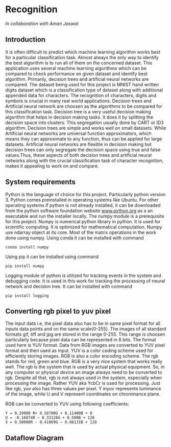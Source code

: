 # Recognition

*In collaboration with Aman Jaswal*

## Introduction

It is often difficult to predict which machine learning algorithm works best for a particular classification task. Almost always the only way to identify the best algorithm is to run all of them on the concerned dataset. This application uses several machine learning algorithms which can be
compared to check performance on given dataset and identify best algorithm. Primarily, decision trees and artificial neural networks are compared.
The dataset being used for this project is MNIST hand written digits dataset which is a classification type of dataset along with additional appended data for characters. The recognition of characters, digits and symbols is crucial in many real world applications. Decision trees and Artificial neural network are choosen as the algorithms to be compared for this classification task. Decision tree is a very useful decision making algorithm that helps in decision making tasks. It does it by splitting the decision space into clusters. This segregation usually done by CART or ID3 algorithm. Decision trees are simple and works well on small datasets. While Artificial neural networks are universal function approximators, which means they can approximate to any function, thus can be applied for large datasets. Artificial neural networks are flexible in decision making but decision trees can only segregate the decision space using true and false values.Thus, these aspects of both decision trees and artificial neural networks along with the crucial classification task of character recognition, makes it appealing to work on and compare.



## System requirements

Python is the language of choice for this project. Particularly python version 3. Python comes preinstalled in operating systems like Ubuntu. For other operating systems if python is not already installed, it can be downloaded from the python software foundation website www.python.org as a an executable and run the installer locally. The numpy module is a prerequisite for this project. Numpy is numerical python library in python. It is used for scientific computing. It is optimized for mathematical computation. Numpy use ndarray object at its core. Most of the matrix operations in the work done using numpy. Using conda it can be installed with command
```
conda install numpy
```
Using pip it can be installed using command
```
pip install numpy
```
Logging module of python is utilized for tracking events in the system and debugging code. It is used in this work for tracking the processing of
neural network and decision tree. It can be installed with command
```
pip install logging
```

## Converting rgb pixel to yuv pixel
The input data i.e, the pixel data also has to be in same pixel format for all inputs data points and on the same scale(0-255). The images of all standard formats gif, tiff and jpg are stored in the range 0-255. This range is choosen particularly because pixel data can be represented in 8 bits. The format used here is YUV format. Data from RGB images are converted to YUV pixel format and then used as input. YUV is a color coding scheme used for efficiently storing images. RGB is also a color encoding scheme. The rgb stands for red, green and blue. RGB is a very nice system that works really well. The rgb is the system that is used by actual physical equipment. So, in any computer or physical device an image always need to be converted to rgb. Despite all that, rgb is not always used in the system, especially when processing the image. Rather YUV aka YcbCr is used for processing. Just like rgb, yuv also has three values per pixel. Y inyuv represents luminance of the image, while U and V represent coordinates on chrominance plane.

RGB can be converted to YUV using following coefficients:
```
Y = 0.29900 R+ 0.58700G + 0.11400B + 0
U = -0.16874R – 0.33126G + 0.500B + 128
V = 0.50000R - 0.41869G – 0.08131B + 128
```

## Dataflow Diagram


